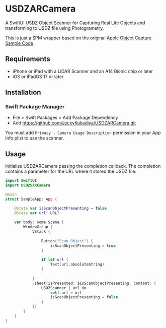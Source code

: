 # USDZARCamera

A SwiftUI USDZ Object Scanner for Capturing Real Life Objects and transforming to USDZ file using Photogrametry.

This is just a SPM wrapper based on the original [Apple Object Capture Sample Code](https://developer.apple.com/documentation/realitykit/guided-capture-sample) 

## Requirements

- iPhone or iPad with a LiDAR Scanner and an A14 Bionic chip or later
- iOS or iPadOS 17 or later

## Installation

### Swift Package Manager
- File > Swift Packages > Add Package Dependency
- Add https://github.com/JeckyKukadiya/USDZARCamera.git

You must add `Privacy - Camera Usage Description` permission in your App Info.plist to use the scanner.  

## Usage

Initialize USDZARCamera passing the completion callback. The completion contains a parameter for the URL where it stored the USDZ file.

```swift
import SwiftUI
import USDZSARCamera

@main
struct SampleApp: App {

    @State var isScanObjectPresenting = false
    @State var url: URL?
    
    var body: some Scene {
        WindowGroup {
            VStack {
                
                Button("Scan Object") {
                    isScanObjectPresenting = true
                }
                
                if let url {
                    Text(url.absoluteString)
                }
                
            }
            .sheet(isPresented: $isScanObjectPresenting, content: {
                USDZScanner { url in
                    self.url = url
                    isScanObjectPresenting = false
                }
            })
        }
    }
}
```

